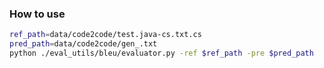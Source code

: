 ### How to use

``` bash
ref_path=data/code2code/test.java-cs.txt.cs
pred_path=data/code2code/gen_.txt
python ./eval_utils/bleu/evaluator.py -ref $ref_path -pre $pred_path
```